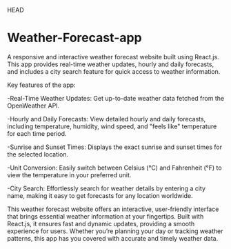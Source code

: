  HEAD

# Weather-Forecast-app
A responsive and interactive weather forecast website built using React.js. This app provides real-time weather updates, hourly and daily forecasts, and includes a city search feature for quick access to weather information.

Key features of the app:

-Real-Time Weather Updates: Get up-to-date weather data fetched from the OpenWeather API.

-Hourly and Daily Forecasts: View detailed hourly and daily forecasts, including temperature, humidity, wind speed, and "feels like" temperature for each time period.

-Sunrise and Sunset Times: Displays the exact sunrise and sunset times for the selected location.

-Unit Conversion: Easily switch between Celsius (°C) and Fahrenheit (°F) to view the temperature in your preferred unit.

-City Search: Effortlessly search for weather details by entering a city name, making it easy to get forecasts for any location worldwide.

This weather forecast website offers an interactive, user-friendly interface that brings essential weather information at your fingertips. Built with React.js, it ensures fast and dynamic updates, providing a smooth experience for users. Whether you’re planning your day or tracking weather patterns, this app has you covered with accurate and timely weather data.


